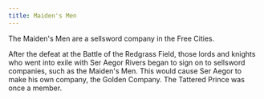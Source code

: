 ```yaml
---
title: Maiden's Men
---
```


The Maiden's Men are a sellsword company in the Free Cities.

After the defeat at the Battle of the Redgrass Field, those lords and knights who went into exile with Ser Aegor Rivers began to sign on to sellsword companies, such as the Maiden's Men. This would cause Ser Aegor to make his own company, the Golden Company. The Tattered Prince was once a member. 


